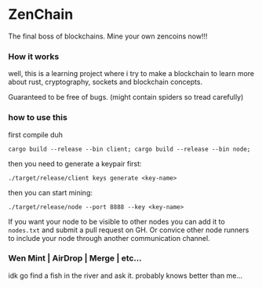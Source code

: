 # ZenChain

The final boss of blockchains. Mine your own zencoins now!!!

### How it works

well, this is a learning project where i try to make a blockchain to learn more about rust, cryptography, sockets and blockchain concepts.

Guaranteed to be free of bugs. (might contain spiders so tread carefully)

### how to use this

first compile duh

```
cargo build --release --bin client; cargo build --release --bin node;
```

then you need to generate a keypair first:

```
./target/release/client keys generate <key-name>
```

then you can start mining:

```
./target/release/node --port 8888 --key <key-name>
```

If you want your node to be visible to other nodes you can add it to `nodes.txt` and submit a pull request on GH.
Or convice other node runners to include your node through another communication channel.

### Wen Mint | AirDrop | Merge | etc...

idk go find a fish in the river and ask it. probably knows better than me...
